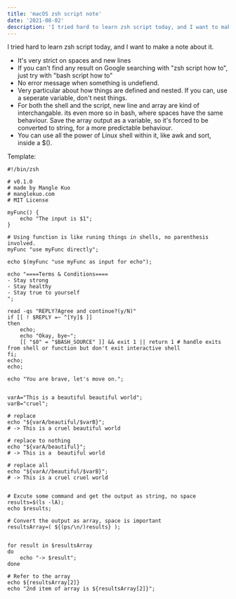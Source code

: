 ```yaml
---
title: 'macOS zsh script note'
date: '2021-08-02'
description: 'I tried hard to learn zsh script today, and I want to make a note about it.'
---
```


I tried hard to learn zsh script today, and I want to make a note about it.

- It's very strict on spaces and new lines
- If you can't find any result on Google searching with "zsh script how to", just try with "bash script how to"
- No error message when something is undefiend. 
- Very particular about how things are defined and nested. If you can, use a seperate variable, don't nest things.
- For both the shell and the script, new line and array are kind of interchangable. its even more so in bash, where spaces have the same behaviour. Save the array output as a variable, so it's forced to be converted to string, for a more predictable behaviour.
- You can use all the power of Linux shell within it, like awk and sort, inside a $().

Template:
```
#!/bin/zsh

# v0.1.0
# made by Mangle Kuo
# manglekuo.com
# MIT License

myFunc() {
    echo "The input is $1";
}

# Using function is like runing things in shells, no parenthesis involved.
myFunc "use myFunc directly";

echo $(myFunc "use myFunc as input for echo");

echo "====Terms & Conditions====
- Stay strong
- Stay healthy
- Stay true to yourself
";

read -qs "REPLY?Agree and continue?(y/N)"
if [[ ! $REPLY =~ ^[Yy]$ ]]
then
	echo;
	echo "Okay, bye~";
    [[ "$0" = "$BASH_SOURCE" ]] && exit 1 || return 1 # handle exits from shell or function but don't exit interactive shell
fi;
echo;
echo;

echo "You are brave, let's move on.";


varA="This is a beautiful beautiful world";
varB="cruel";

# replace
echo "${varA/beautiful/$varB}";
# -> This is a cruel beautiful world

# replace to nothing
echo "${varA/beautiful}";
# -> This is a  beautiful world

# replace all
echo "${varA//beautiful/$varB}";
# -> This is a cruel cruel world


# Excute some command and get the output as string, no space
results=$(ls -lA);
echo $results;

# Convert the output as array, space is important
resultsArray=( ${(ps/\n/)results} );


for result in $resultsArray
do
	echo "-> $result";
done

# Refer to the array
echo ${resultsArray[2]}
echo "2nd item of array is ${resultsArray[2]}";


```